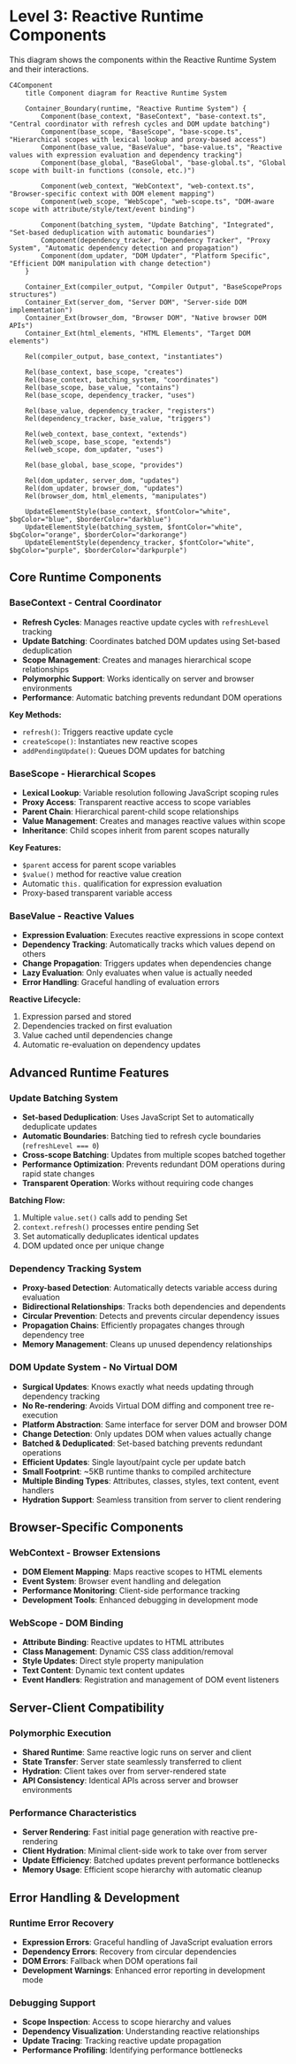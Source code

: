 # Level 3: Reactive Runtime Components

This diagram shows the components within the Reactive Runtime System and their interactions.

```mermaid
C4Component
    title Component diagram for Reactive Runtime System

    Container_Boundary(runtime, "Reactive Runtime System") {
        Component(base_context, "BaseContext", "base-context.ts", "Central coordinator with refresh cycles and DOM update batching")
        Component(base_scope, "BaseScope", "base-scope.ts", "Hierarchical scopes with lexical lookup and proxy-based access")
        Component(base_value, "BaseValue", "base-value.ts", "Reactive values with expression evaluation and dependency tracking")
        Component(base_global, "BaseGlobal", "base-global.ts", "Global scope with built-in functions (console, etc.)")
        
        Component(web_context, "WebContext", "web-context.ts", "Browser-specific context with DOM element mapping")
        Component(web_scope, "WebScope", "web-scope.ts", "DOM-aware scope with attribute/style/text/event binding")
        
        Component(batching_system, "Update Batching", "Integrated", "Set-based deduplication with automatic boundaries")
        Component(dependency_tracker, "Dependency Tracker", "Proxy System", "Automatic dependency detection and propagation")
        Component(dom_updater, "DOM Updater", "Platform Specific", "Efficient DOM manipulation with change detection")
    }

    Container_Ext(compiler_output, "Compiler Output", "BaseScopeProps structures")
    Container_Ext(server_dom, "Server DOM", "Server-side DOM implementation")
    Container_Ext(browser_dom, "Browser DOM", "Native browser DOM APIs")
    Container_Ext(html_elements, "HTML Elements", "Target DOM elements")

    Rel(compiler_output, base_context, "instantiates")
    
    Rel(base_context, base_scope, "creates")
    Rel(base_context, batching_system, "coordinates")
    Rel(base_scope, base_value, "contains")
    Rel(base_scope, dependency_tracker, "uses")
    
    Rel(base_value, dependency_tracker, "registers")
    Rel(dependency_tracker, base_value, "triggers")
    
    Rel(web_context, base_context, "extends")
    Rel(web_scope, base_scope, "extends")
    Rel(web_scope, dom_updater, "uses")
    
    Rel(base_global, base_scope, "provides")
    
    Rel(dom_updater, server_dom, "updates")
    Rel(dom_updater, browser_dom, "updates")
    Rel(browser_dom, html_elements, "manipulates")

    UpdateElementStyle(base_context, $fontColor="white", $bgColor="blue", $borderColor="darkblue")
    UpdateElementStyle(batching_system, $fontColor="white", $bgColor="orange", $borderColor="darkorange")
    UpdateElementStyle(dependency_tracker, $fontColor="white", $bgColor="purple", $borderColor="darkpurple")
```

## Core Runtime Components

### BaseContext - Central Coordinator
- **Refresh Cycles**: Manages reactive update cycles with `refreshLevel` tracking
- **Update Batching**: Coordinates batched DOM updates using Set-based deduplication
- **Scope Management**: Creates and manages hierarchical scope relationships
- **Polymorphic Support**: Works identically on server and browser environments
- **Performance**: Automatic batching prevents redundant DOM operations

**Key Methods:**
- `refresh()`: Triggers reactive update cycle
- `createScope()`: Instantiates new reactive scopes
- `addPendingUpdate()`: Queues DOM updates for batching

### BaseScope - Hierarchical Scopes
- **Lexical Lookup**: Variable resolution following JavaScript scoping rules
- **Proxy Access**: Transparent reactive access to scope variables
- **Parent Chain**: Hierarchical parent-child scope relationships
- **Value Management**: Creates and manages reactive values within scope
- **Inheritance**: Child scopes inherit from parent scopes naturally

**Key Features:**
- `$parent` access for parent scope variables
- `$value()` method for reactive value creation
- Automatic `this.` qualification for expression evaluation
- Proxy-based transparent variable access

### BaseValue - Reactive Values
- **Expression Evaluation**: Executes reactive expressions in scope context
- **Dependency Tracking**: Automatically tracks which values depend on others
- **Change Propagation**: Triggers updates when dependencies change
- **Lazy Evaluation**: Only evaluates when value is actually needed
- **Error Handling**: Graceful handling of evaluation errors

**Reactive Lifecycle:**
1. Expression parsed and stored
2. Dependencies tracked on first evaluation
3. Value cached until dependencies change
4. Automatic re-evaluation on dependency updates

## Advanced Runtime Features

### Update Batching System
- **Set-based Deduplication**: Uses JavaScript Set to automatically deduplicate updates
- **Automatic Boundaries**: Batching tied to refresh cycle boundaries (`refreshLevel === 0`)
- **Cross-scope Batching**: Updates from multiple scopes batched together
- **Performance Optimization**: Prevents redundant DOM operations during rapid state changes
- **Transparent Operation**: Works without requiring code changes

**Batching Flow:**
1. Multiple `value.set()` calls add to pending Set
2. `context.refresh()` processes entire pending Set
3. Set automatically deduplicates identical updates
4. DOM updated once per unique change

### Dependency Tracking System
- **Proxy-based Detection**: Automatically detects variable access during evaluation
- **Bidirectional Relationships**: Tracks both dependencies and dependents
- **Circular Prevention**: Detects and prevents circular dependency issues
- **Propagation Chains**: Efficiently propagates changes through dependency tree
- **Memory Management**: Cleans up unused dependency relationships

### DOM Update System - No Virtual DOM
- **Surgical Updates**: Knows exactly what needs updating through dependency tracking
- **No Re-rendering**: Avoids Virtual DOM diffing and component tree re-execution
- **Platform Abstraction**: Same interface for server DOM and browser DOM
- **Change Detection**: Only updates DOM when values actually change
- **Batched & Deduplicated**: Set-based batching prevents redundant operations
- **Efficient Updates**: Single layout/paint cycle per update batch
- **Small Footprint**: ~5KB runtime thanks to compiled architecture
- **Multiple Binding Types**: Attributes, classes, styles, text content, event handlers
- **Hydration Support**: Seamless transition from server to client rendering

## Browser-Specific Components

### WebContext - Browser Extensions
- **DOM Element Mapping**: Maps reactive scopes to HTML elements
- **Event System**: Browser event handling and delegation
- **Performance Monitoring**: Client-side performance tracking
- **Development Tools**: Enhanced debugging in development mode

### WebScope - DOM Binding
- **Attribute Binding**: Reactive updates to HTML attributes
- **Class Management**: Dynamic CSS class addition/removal
- **Style Updates**: Direct style property manipulation
- **Text Content**: Dynamic text content updates
- **Event Handlers**: Registration and management of DOM event listeners

## Server-Client Compatibility

### Polymorphic Execution
- **Shared Runtime**: Same reactive logic runs on server and client
- **State Transfer**: Server state seamlessly transferred to client
- **Hydration**: Client takes over from server-rendered state
- **API Consistency**: Identical APIs across server and browser environments

### Performance Characteristics
- **Server Rendering**: Fast initial page generation with reactive pre-rendering
- **Client Hydration**: Minimal client-side work to take over from server
- **Update Efficiency**: Batched updates prevent performance bottlenecks
- **Memory Usage**: Efficient scope hierarchy with automatic cleanup

## Error Handling & Development

### Runtime Error Recovery
- **Expression Errors**: Graceful handling of JavaScript evaluation errors
- **Dependency Errors**: Recovery from circular dependencies
- **DOM Errors**: Fallback when DOM operations fail
- **Development Warnings**: Enhanced error reporting in development mode

### Debugging Support
- **Scope Inspection**: Access to scope hierarchy and values
- **Dependency Visualization**: Understanding reactive relationships
- **Update Tracing**: Tracking reactive update propagation
- **Performance Profiling**: Identifying performance bottlenecks